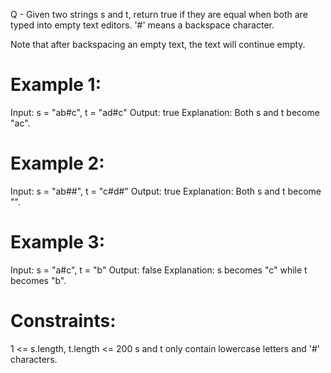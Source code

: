 Q - Given two strings s and t, return true if they are equal when both are 
typed into empty text editors. '#' means a backspace character.

Note that after backspacing an empty text, the text will continue empty.

# Example 1:

Input: s = "ab#c", t = "ad#c"
Output: true
Explanation: Both s and t become "ac".

# Example 2:

Input: s = "ab##", t = "c#d#"
Output: true
Explanation: Both s and t become "".

# Example 3:

Input: s = "a#c", t = "b"
Output: false
Explanation: s becomes "c" while t becomes "b".
 
# Constraints:

1 <= s.length, t.length <= 200
s and t only contain lowercase letters and '#' characters.
